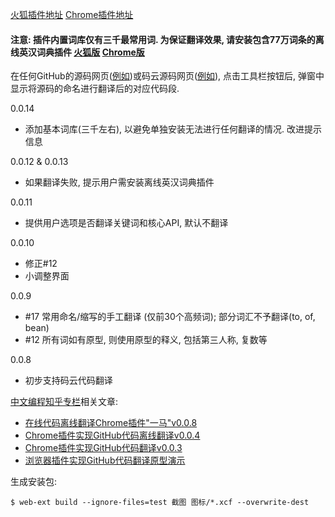 [火狐插件地址](https://addons.mozilla.org/zh-CN/firefox/addon/%E4%B8%80%E9%A9%AC-%E5%9C%A8%E7%BA%BF%E4%BB%A3%E7%A0%81%E7%BF%BB%E8%AF%91/)
[Chrome插件地址](https://chrome.google.com/webstore/detail/%E4%B8%80%E9%A9%AC-%E5%9C%A8%E7%BA%BF%E4%BB%A3%E7%A0%81%E7%BF%BB%E8%AF%91/inicknfojohdbgekdffgcdfiheflpnbh)

#### 注意: 插件内置词库仅有三千最常用词. 为保证翻译效果, 请安装包含77万词条的离线英汉词典插件 [火狐版](https://addons.mozilla.org/zh-CN/firefox/addon/%E7%A6%BB%E7%BA%BF%E8%8B%B1%E6%B1%89%E8%AF%8D%E5%85%B8/) [Chrome版](https://chrome.google.com/webstore/detail/%E7%A6%BB%E7%BA%BF%E8%8B%B1%E6%B1%89%E8%AF%8D%E5%85%B8/ndifefelacmidghjaehmhicbchbidhpe?hl=en)

在任何GitHub的源码网页([例如](https://github.com/shekhargulati/java8-the-missing-tutorial/blob/master/code/src/main/java/com/shekhargulati/java8_tutorial/ch01/BasicCalculator.java))或码云源码网页([例如](https://gitee.com/didispace/SpringBoot-Learning/blob/master/Chapter3-1-1/src/main/java/com/didispace/domain/User.java)), 点击工具栏按钮后, 弹窗中显示将源码的命名进行翻译后的对应代码段.

0.0.14
- 添加基本词库(三千左右), 以避免单独安装无法进行任何翻译的情况. 改进提示信息

0.0.12 & 0.0.13
- 如果翻译失败, 提示用户需安装离线英汉词典插件

0.0.11
- 提供用户选项是否翻译关键词和核心API, 默认不翻译

0.0.10
- 修正#12
- 小调整界面

0.0.9
- #17 常用命名/缩写的手工翻译 (仅前30个高频词); 部分词汇不予翻译(to, of, bean)
- #12 所有词如有原型, 则使用原型的释义, 包括第三人称, 复数等

0.0.8
- 初步支持码云代码翻译

[中文编程知乎专栏](https://zhuanlan.zhihu.com/c_140193266)相关文章:

- [在线代码离线翻译Chrome插件"一马"v0.0.8](https://zhuanlan.zhihu.com/p/48120706)
- [Chrome插件实现GitHub代码离线翻译v0.0.4](https://zhuanlan.zhihu.com/p/47215777)
- [Chrome插件实现GitHub代码翻译v0.0.3](https://zhuanlan.zhihu.com/p/47071729)
- [浏览器插件实现GitHub代码翻译原型演示](https://zhuanlan.zhihu.com/p/43304088)

生成安装包:
```
$ web-ext build --ignore-files=test 截图 图标/*.xcf --overwrite-dest
```
